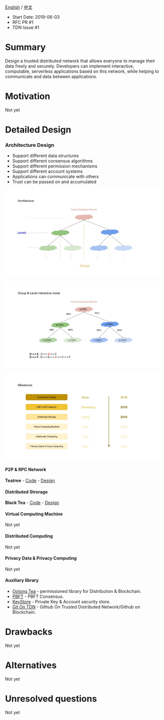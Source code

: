 [English](./README.md) / [中文](./README_zh.md)

- Start Date: 2019-06-03
- RFC PR #1
- TDN Issue #1

Summary
=======

Design a trusted distributed network that allows everyone to manage their data freely and securely. Developers can implement interactive, computable, serverless applications based on this network, while helping to communicate and data between applications.

Motivation
==========

Not yet

Detailed Design
===============

### Architecture Design
- Support different data structures
- Support different consensus algorithms
- Support different permission mechanisms
- Support different account systems
- Applications can communicate with others
- Trust can be passed on and accumulated

![TDN Image 1](./assets/TDN_1.jpg)

![TDN Image 2](./assets/TDN_2.jpg)

![TDN Image 3](./assets/TDN_3.jpg)

#### P2P & RPC Network
**Teatree** - [Code](https://github.com/placefortea/teatree) - [Design](https://github.com/placefortea/teatree/issues/1)

#### Distributed Strorage
**Black Tea** - [Code](https://github.com/placefortea/black_tea) - [Design](https://github.com/placefortea/black_tea/issues/1)

#### Virtual Computing Machine
Not yet

#### Distributed Computing
Not yet

#### Privacy Data & Privacy Computing
Not yet

#### Auxiliary library
- [Oolong Tea](https://github.com/placefortea/oolong_tea) - permissioned library for Distribution & Blockchain.
- [PBFT](https://github.com/placefortea/pbft_tea) - PBFT Consensus.
- [KeyStore](https://github.com/placefortea/keystore_tea) - Private Key & Account security store.
- [Git On TDN](https://github.com/placefortea/git_tea) - Github On Trusted Distributed Network/Github on Blockchain.

Drawbacks
=========

Not yet

Alternatives
============

Not yet

Unresolved questions
====================

Not yet
